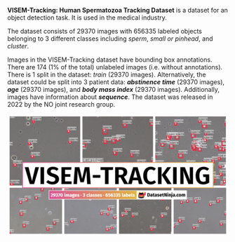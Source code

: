 **VISEM-Tracking: Human Spermatozoa Tracking Dataset** is a dataset for an object detection task. It is used in the medical industry. 

The dataset consists of 29370 images with 656335 labeled objects belonging to 3 different classes including *sperm*, *small or pinhead*, and *cluster*.

Images in the VISEM-Tracking dataset have bounding box annotations. There are 174 (1% of the total) unlabeled images (i.e. without annotations). There is 1 split in the dataset: *train* (29370 images). Alternatively, the dataset could be split into 3 patient data: ***abstinence time*** (29370 images), ***age*** (29370 images), and ***body mass index*** (29370 images). Additionally, images have information about ***sequence***. The dataset was released in 2022 by the NO joint research group.

<img src="https://github.com/dataset-ninja/visem-tracking/raw/main/visualizations/poster.png">
